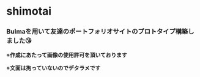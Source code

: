 # shimotai


### Bulmaを用いて友達のポートフォリオサイトのプロトタイプ構築しました😘
※**作成にあたって画像の使用許可を頂いております**  

※**文面は拘っていないのでデタラメです**  

